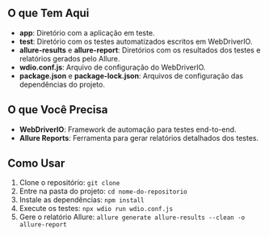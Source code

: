 ## O que Tem Aqui
- **app**: Diretório com a aplicação em teste.
- **test**: Diretório com os testes automatizados escritos em WebDriverIO.
- **allure-results** e **allure-report**: Diretórios com os resultados dos testes e relatórios gerados pelo Allure.
- **wdio.conf.js**: Arquivo de configuração do WebDriverIO.
- **package.json** e **package-lock.json**: Arquivos de configuração das dependências do projeto.

## O que Você Precisa
- **WebDriverIO**: Framework de automação para testes end-to-end.
- **Allure Reports**: Ferramenta para gerar relatórios detalhados dos testes.

## Como Usar
1. Clone o repositório: `git clone`
2. Entre na pasta do projeto: `cd nome-do-repositorio`
3. Instale as dependências: `npm install`
4. Execute os testes: `npx wdio run wdio.conf.js`
5. Gere o relatório Allure: `allure generate allure-results --clean -o allure-report`
